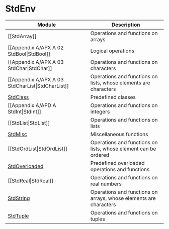 # StdEnv

| Module                                           | Description                                                       |
| ------------------------------------------------ | ----------------------------------------------------------------- |
| [[StdArray]]                               | Operations and functions on arrays                                |
| [[Appendix A/APX A 02 StdBool\|StdBool]]         | Logical operations                                                |
| [[Appendix A/APX A 03 StdChar\|StdChar]]         | Operations and functions on characters                            |
| [[Appendix A/APX A 03 StdCharList\|StdCharList]] | Operations and functions on lists, whose elements are characters  |
| [StdClass](StdClass.md)                | Predefined classes                                                |
| [[Appendix A/APD A StdInt\|StdInt]]              | Operations and functions on integers                              |
| [[StdList\|StdList]]                             | Operations and functions on lists                                 |
| [StdMisc](StdMisc.md)            | Miscellaneous functions                                           |
| [[StdOrdList\|StdOrdList]]                       | Operations and functions on lists, whose element can be ordered   |
| [StdOverloaded](StdOverloaded.md)      | Predefined overloaded operations and functions                    |
| [[StdReal\|StdReal]]                             | Operations and functions on real numbers                          |
| [StdString](StdString.md)              | Operations and functions on arrays, whose elements are characters |
| [StdTuple](StdTuple.md)                | Operations and functions on tuples                                |